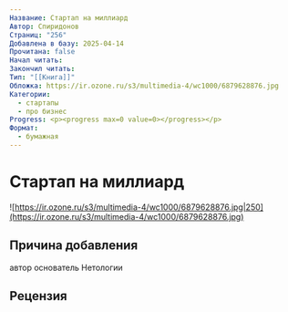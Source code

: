 ```yaml
---
Название: Стартап на миллиард
Автор: Спиридонов
Страниц: "256"
Добавлена в базу: 2025-04-14
Прочитана: false
Начал читать: 
Закончил читать: 
Тип: "[[Книга]]"
Обложка: https://ir.ozone.ru/s3/multimedia-4/wc1000/6879628876.jpg
Категории:
  - стартапы
  - про бизнес
Progress: <p><progress max=0 value=0></progress></p>
Формат:
  - бумажная
---
```

# Стартап на миллиард

![https://ir.ozone.ru/s3/multimedia-4/wc1000/6879628876.jpg|250](https://ir.ozone.ru/s3/multimedia-4/wc1000/6879628876.jpg)

## Причина добавления

автор основатель Нетологии

## Рецензия
